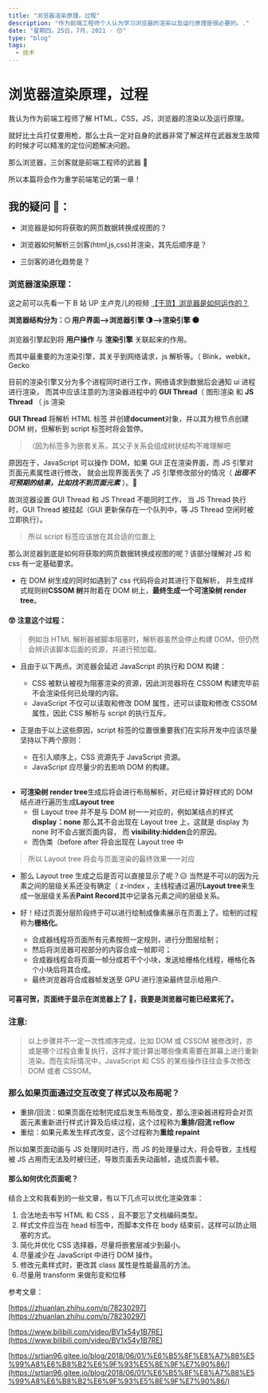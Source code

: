 ```yaml
---
title: "浏览器渲染原理，过程"
description: "作为前端工程师个人认为学习浏览器的渲染以及运行原理是很必要的。."
date: "星期四，25日，7月，2021 · 😚"
type: "blog"
tags:
  - 技术
---
```


# 浏览器渲染原理，过程

我认为作为前端工程师了解 HTML，CSS，JS，浏览器的渲染以及运行原理。

就好比士兵打仗要用枪，那么士兵一定对自身的武器非常了解这样在武器发生故障的时候才可以精准的定位问题解决问题。

那么浏览器，三剑客就是前端工程师的武器 🏹

所以本篇将会作为重学前端笔记的第一章！

## 我的疑问 🤔：

- 浏览器是如何将获取的网页数据转换成视图的？

- 浏览器如何解析三剑客(html,js,css)并渲染，其先后顺序是？

- 三剑客的进化趋势是？

### 浏览器渲染原理：

这之前可以先看一下 B 站 UP 主卢克儿的视频 [【干货】浏览器是如何运作的？](https://www.bilibili.com/video/BV1x54y1B7RE?from=search&seid=4042495015446309102)

**浏览器结构分为：🌕 用户界面——>浏览器引擎 🌗——>渲染引擎 🌑**

浏览器引擎起到将 **用户操作** 与 **渲染引擎** 关联起来的作用。

而其中最重要的为渲染引擎，其关乎到网络请求，js 解析等。（ Blink，webkit，Gecko

目前的渲染引擎又分为多个进程同时进行工作，网络请求到数据后会通知 ui 进程进行渲染，
而其中应该注意的为渲染器进程中的 **GUI Thread**（ 图形渲染 和 **JS Thread** （ js 渲染

**GUI Thread** 将解析 HTML 标签 并创建**document**对象，并以其为根节点创建 DOM 树，但解析到 script 标签时将会暂停。

> （因为标签多为嵌套关系，其父子关系会组成树状结构不难理解吧

原因在于，JavaScript 可以操作 DOM，如果 GUI 正在渲染界面，而 JS 引擎对页面元素属性进行修改，
就会出现界面丢失了 JS 引擎修改部分的情况（ **_出现不可预期的结果，比如找不到页面元素_** ）。🤒

故浏览器设置 GUI Thread 和 JS Thread 不能同时工作，
当 JS Thread 执行时，GUI Thread 被挂起（GUI 更新保存在一个队列中，等 JS Thread 空闲时被立即执行）。

> 所以 script 标签应该放在其合适的位置上

那么浏览器到底是如何将获取的网页数据转换成视图的呢？该部分理解对 JS 和 css 有一定基础要求。

- 在 DOM 树生成的同时如遇到了 css 代码将会对其进行下载解析，
  并生成样式规则树**CSSOM 树**并附着在 DOM 树上，**最终生成一个可渲染树 render tree**。

#### 😲 注意这个过程：

> 例如当 HTML 解析器被脚本阻塞时，解析器虽然会停止构建 DOM，但仍然会辨识该脚本后面的资源，并进行预加载。

- 且由于以下两点。浏览器会延迟 JavaScript 的执行和 DOM 构建：
  - CSS 被默认被视为阻塞渲染的资源，因此浏览器将在 CSSOM 构建完毕前不会渲染任何已处理的内容。
  - JavaScript 不仅可以读取和修改 DOM 属性，还可以读取和修改 CSSOM 属性，因此 CSS 解析与 script 的执行互斥。
- 正是由于以上这些原因，script 标签的位置很重要我们在实际开发中应该尽量坚持以下两个原则：

  - 在引入顺序上，CSS 资源先于 JavaScript 资源。
  - JavaScript 应尽量少的去影响 DOM 的构建。

##

- **可渲染树 render tree**生成后将会进行布局解析，对已经计算好样式的 DOM 结点进行遍历生成**Layout tree**
  - 但 Layout tree 并不是与 DOM 树一一对应的，例如某结点的样式 **display：none**
    那么其不会出现在 Layout tree 上，这就是 display 为 none 时不会占据页面内容，
    而 **visibility:hidden**会的原因。
  - 而伪类（before after 将会出现在 Layout tree 中

> 所以 Layout tree 将会与页面渲染的最终效果一一对应

- 那么 Layout tree 生成之后是否可以直接显示了呢？😥 当然是不可以的因为元素之间的层级关系还没有确定（ z-index ，主线程通过遍历**Layout tree**来生成一张层级关系表**Paint Record**其中记录各元素之间的层级关系。

- 好！经过页面分层阶段终于可以进行绘制成像素展示在页面上了。绘制的过程称为**栅格化**。
  - 合成器线程将页面所有元素按照一定规则，进行分图层绘制；
  - 然后将浏览器可视部分的内容合成一帧即可；
  - 合成器线程会将页面一帧分成若干个小块，发送给栅格化线程，栅格化各个小块后将其合成。
  - 最终浏览器将合成器帧发送至 GPU 进行渲染最终显示给用户.

#### 可喜可贺，页面终于显示在浏览器上了 🤯，我要是浏览器可能已经累死了。

### 注意:

> 以上步骤并不一定一次性顺序完成，比如 DOM 或 CSSOM 被修改时，亦或是哪个过程会重复执行，这样才能计算出哪些像素需要在屏幕上进行重新渲染。而在实际情况中，JavaScript 和 CSS 的某些操作往往会多次修改 DOM 或者 CSSOM。

### 那么如果页面通过交互改变了样式以及布局呢？

- 重排/回流：如果页面在绘制完成后发生布局改变，那么渲染器进程将会对页面元素重新进行样式计算及后续过程，这个过程称为**重排/回流 reflow**
- 重绘：如果元素发生样式改变，这个过程称为**重绘 repaint**

所以如果页面动画与 JS 处理同时进行，而 JS 的处理量过大，将会导致，主线程被 JS 占用而无法及时被归还，导致页面丢失动画帧，造成页面卡顿。

#### 那么如何优化页面呢？

结合上文和我看到的一些文章，有以下几点可以优化渲染效率：

1. 合法地去书写 HTML 和 CSS ，且不要忘了文档编码类型。
2. 样式文件应当在 head 标签中，而脚本文件在 body 结束前，这样可以防止阻塞的方式。
3. 简化并优化 CSS 选择器，尽量将嵌套层减少到最小。
4. 尽量减少在 JavaScript 中进行 DOM 操作。
5. 修改元素样式时，更改其 class 属性是性能最高的方法。
6. 尽量用 transform 来做形变和位移

参考文章：

[https://zhuanlan.zhihu.com/p/78230297](https://zhuanlan.zhihu.com/p/78230297)

[https://www.bilibili.com/video/BV1x54y1B7RE](https://www.bilibili.com/video/BV1x54y1B7RE)

[https://srtian96.gitee.io/blog/2018/06/01/%E6%B5%8F%E8%A7%88%E5%99%A8%E6%B8%B2%E6%9F%93%E5%8E%9F%E7%90%86/](https://srtian96.gitee.io/blog/2018/06/01/%E6%B5%8F%E8%A7%88%E5%99%A8%E6%B8%B2%E6%9F%93%E5%8E%9F%E7%90%86/)
